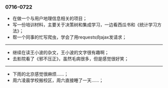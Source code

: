 ### 0716-0722
- 在做一个与用户地理信息相关的项目；
- 写一份培训材料，主要关于决策树和集成学习，一边看西瓜书和《统计学习方法》；
- 帮一个同事的忙写爬虫，学会了用requests向ajax发请求；

---
- 继续在读王小波的杂文，王小波的文字很有趣啊；
- 去影院看了《邪不压正》，虽然毛病很多，但是感觉很好笑；

---
- 下雨的北京感觉很麻烦……；
- 周六凌晨学校搬校区，周六直接睡了一天……；
